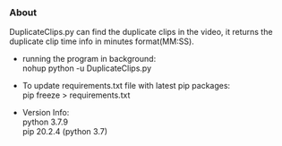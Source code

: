 ### About
DuplicateClips.py can find the duplicate clips in the video,
 it returns the duplicate clip time info in minutes format(MM:SS).

* running the program in background: \
nohup python -u DuplicateClips.py 

* To update requirements.txt file with latest pip packages: \
pip freeze > requirements.txt

* Version Info: \
python 3.7.9 \
pip 20.2.4 (python 3.7)
